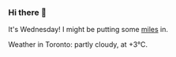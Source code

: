 ### Hi there :wave:

It's Wednesday! I might be putting some [miles](https://www.strava.com/athletes/889963) in.

Weather in Toronto: partly cloudy, at +3°C.
